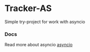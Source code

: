 # Tracker-AS
Simple try-project for work with asyncio

### Docs
Read more about asyncio [asyncio](https://docs.python.org/3/library/asyncio.html)
